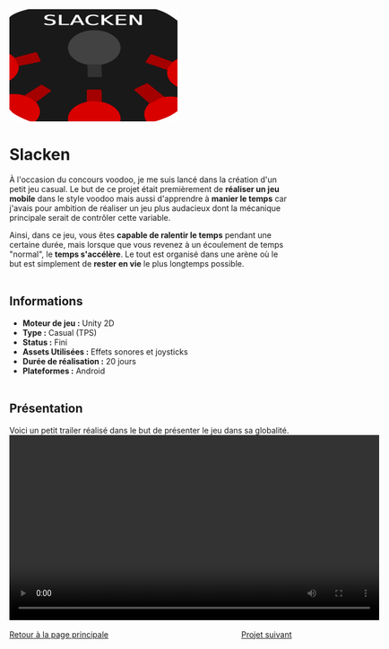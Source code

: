 <img src="./Images/Slacken_1.png" alt="Slacken Logo" width="300" height="200">

# Slacken

  À l'occasion du concours voodoo, je me suis lancé dans la création d'un petit jeu casual. Le but de ce projet était premièrement de **réaliser un jeu mobile** dans le style voodoo mais aussi d'apprendre à **manier le temps** car j'avais pour ambition de réaliser un jeu plus audacieux dont la mécanique principale serait de contrôler cette variable.
  
  Ainsi, dans ce jeu, vous êtes **capable de ralentir le temps** pendant une certaine durée, mais lorsque que vous revenez à un écoulement de temps "normal", le **temps s'accélère**. Le tout est organisé dans une arène où le but est simplement de **rester en vie** le plus longtemps possible.
<br><br>

## Informations
- **Moteur de jeu :** Unity 2D
- **Type :** Casual (TPS)
- **Status :** Fini
- **Assets Utilisées :** Effets sonores et joysticks
- **Durée de réalisation :** 20 jours
- **Plateformes :** Android
<br><br>

## Présentation
  Voici un petit trailer réalisé dans le but de présenter le jeu dans sa globalité.
<video width="660" controls>
  <source src="./Videos/TrailerSlacken.mp4" type="video/mp4">
  Votre navigateur ne supporte pas la lecture de vidéos HTML5.
</video>
<br>

<div style="display: flex; justify-content: space-between;">
    <div><a href="./index.html">Retour à la page principale</a></div>
    <div><a href="./rocknfall.html">Projet suivant</a></div>
</div>
